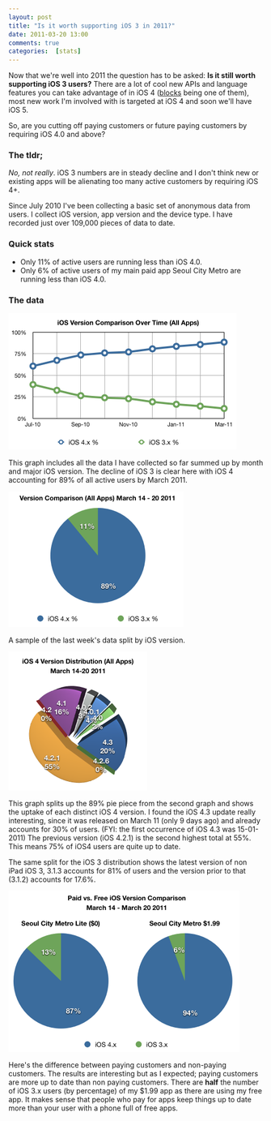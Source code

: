```yaml
---
layout: post
title: "Is it worth supporting iOS 3 in 2011?"
date: 2011-03-20 13:00
comments: true
categories:  [stats]
---
```


Now that we're well into 2011 the question has to be asked: **Is it still worth supporting iOS 3 users?** There are a lot of cool new APIs and language features you can take advantage of in iOS 4 ([blocks][1] being one of them), most new work I'm involved with is targeted at iOS 4 and soon we'll have iOS 5. 

So, are you cutting off paying customers or future paying customers by requiring iOS 4.0 and above?

### The tldr;

*No, not really*. iOS 3 numbers are in steady decline and I don't think new or existing apps will be alienating too many active customers by requiring iOS 4+.

Since July 2010 I've been collecting a basic set of anonymous data from users. I collect iOS version, app version and the device type. I have recorded just over 109,000 pieces of data to date.

### Quick stats

* Only 11% of active users are running less than iOS 4.0.
* Only 6% of active users of my main paid app Seoul City Metro are running less than iOS 4.0.

### The data

<img class="center" src="/images/Table1-iOS-Versions-over-time.png" title="Comparison of iOS versions over time" alt="Comparison of iOS versions over time">

This graph includes all the data I have collected so far summed up by month and major iOS version. The decline of iOS 3 is clear here with iOS 4 accounting for 89% of all active users by March 2011.

<img class="center" src="/images/Table2-iOS-Versions-One-Week.png" title="Combined Apps iOS versions (one week)" alt="Combined Apps iOS versions (one week)">

A sample of the last week's data split by iOS version.

<img class="center" src="/images/Table3-iOS4-Distribution-One-Week.png" title="iOS4 Distribution" alt="iOS4 Distribution">

This graph splits up the 89% pie piece from the second graph and shows the uptake of each distinct iOS 4 version. I found the iOS 4.3 update really interesting, since it was released on March 11 (only 9 days ago) and already accounts for 30% of users. (FYI: the first occurrence of iOS 4.3 was 15-01-2011) The previous version (iOS 4.2.1) is the second highest total at 55%. This means 75% of iOS4 users are quite up to date.

The same split for the iOS 3 distribution shows the latest version of non iPad iOS 3, 3.1.3 accounts for 81% of users and the version prior to that (3.1.2) accounts for 17.6%.

<img class="center" src="/images/Paid-vs.-Free-One-Week.png" title="Paid vs. Free iOS Distribution" alt="Paid vs. Free iOS Distribution">

Here's the difference between paying customers and non-paying customers. The results are interesting but as I expected; paying customers are more up to date than non paying customers. There are **half** the number of iOS 3.x users (by percentage) of my $1.99 app as there are using my free app. It makes sense that people who pay for apps keep things up to date more than your user with a phone full of free apps.

[1]: http://engineering.foursquare.com/2011/03/09/objective-c-blocks-in-ios-4-0 "Objective-C Blocks in iOS 4.0 (FourSquare Blog)"
